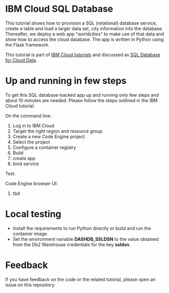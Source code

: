 # IBM Cloud SQL Database
This tutorial shows how to provision a SQL (relational) database service, create a table and load a larger data set, city information into the database. Thereafter, we deploy a web app "worldcities" to make use of that data and show how to access the cloud database. The app is written in Python using the Flask framework.

This tutorial is part of [IBM Cloud tutorials](https://cloud.ibm.com/docs/tutorials?topic=solution-tutorials-tutorials) and discussed as [SQL Database for Cloud Data](https://cloud.ibm.com/docs/solution-tutorials?topic=solution-tutorials-sql-database).

# Up and running in few steps
To get this SQL database-backed app up and running only few steps and about 10 minutes are needed. Please follow the steps outlined in the IBM Cloud tutorial.

On the command line:
1. Log in to IBM Cloud
2. Target the right region and resource group
3. Create a new Code Engine project
4. Select the project
5. Configure a container registry
6. Build
7. create app
8. bind service

Test.

Code Engine browser UI:
1. tbd


# Local testing

- Install the requirements to run Python directly or build and run the container image.
- Set the environment variable **DASHDB_SSLDSN** to the value obtained from the Db2 Warehouse credentials for the key **ssldsn**.

# Feedback
If you have feedback on the code or the related tutorial, please open an issue on this repository.
